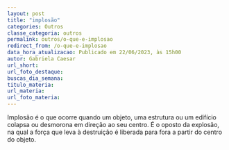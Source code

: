 ```yaml
---
layout: post
title: "implosão"
categories: Outros
classe_categoria: outros
permalink: outros/o-que-e-implosao
redirect_from: /o-que-e-implosao
data_hora_atualizacao: Publicado em 22/06/2023, às 15h00
autor: Gabriela Caesar
url_short: 
url_foto_destaque: 
buscas_dia_semana: 
titulo_materia: 
url_materia: 
url_foto_materia: 
---
```

Implosão é o que ocorre quando um objeto, uma estrutura ou um edifício colapsa ou desmorona em direção ao seu centro. É o oposto da explosão, na qual a força que leva à destruição é liberada para fora a partir do centro do objeto.

